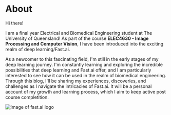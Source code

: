 # About

Hi there!

I am a final year Electrical and Biomedical Engineering student at The University of Queensland! As part of the course **ELEC4630 - Image Processing and Computer Vision**, I have been introduced into the exciting realm of deep learning/Fast.ai. 

As a newcomer to this fascinating field, I'm still in the early stages of my deep learning journey. I'm constantly learning and exploring the incredible possibilities that deep learning and Fast.ai offer, and I am particularly interested to see how it can be used in the realm of biomedical engineering.
Through this blog, I'll be sharing my experiences, discoveries, and challenges as I navigate the intricacies of Fast.ai. It will be a personal account of my growth and learning process, which I aim to keep active post course completition.

![Image of fast.ai logo](images/Snapseed.jpg)
